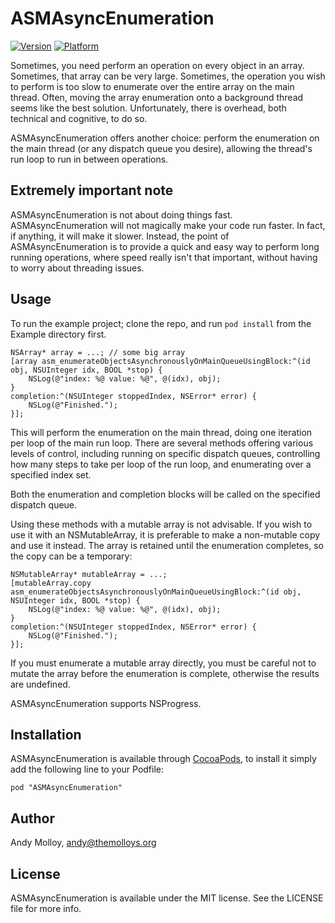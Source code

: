 # ASMAsyncEnumeration

[![Version](http://cocoapod-badges.herokuapp.com/v/ASMAsyncEnumeration/badge.png)](http://cocoadocs.org/docsets/ASMAsyncEnumeration)
[![Platform](http://cocoapod-badges.herokuapp.com/p/ASMAsyncEnumeration/badge.png)](http://cocoadocs.org/docsets/ASMAsyncEnumeration)

Sometimes, you need perform an operation on every object in an array. Sometimes, that array can be very large. Sometimes, the operation you wish to perform is too slow to enumerate over the entire array on the main thread. Often, moving the array enumeration onto a background thread seems like the best solution. Unfortunately, there is overhead, both technical and cognitive, to do so.

ASMAsyncEnumeration offers another choice: perform the enumeration on the main thread (or any dispatch queue you desire), allowing the thread's run loop to run in between operations.
 
## Extremely important note

ASMAsyncEnumeration is not about doing things fast. ASMAsyncEnumeration will not magically make your code run faster. In fact, if anything, it will make it slower. Instead, the point of ASMAsyncEnumeration is to provide a quick and easy way to perform long running operations, where speed really isn't that important, without having to worry about threading issues.
 
## Usage

To run the example project; clone the repo, and run `pod install` from the Example directory first.

    NSArray* array = ...; // some big array
    [array asm_enumerateObjectsAsynchronouslyOnMainQueueUsingBlock:^(id obj, NSUInteger idx, BOOL *stop) {
        NSLog(@"index: %@ value: %@", @(idx), obj);
    }
    completion:^(NSUInteger stoppedIndex, NSError* error) {
		NSLog(@"Finished.");
	}];

This will perform the enumeration on the main thread, doing one iteration per loop of the main run loop. There are several methods offering various levels of control, including running on specific dispatch queues, controlling how many steps to take per loop of the run loop, and enumerating over a specified index set.

Both the enumeration and completion blocks will be called on the specified dispatch queue.

Using these methods with a mutable array is not advisable. If you wish to use it with an NSMutableArray, it is preferable to make a non-mutable copy and use it instead. The array is retained until the enumeration completes, so the copy can be a temporary:

    NSMutableArray* mutableArray = ...;
    [mutableArray.copy asm_enumerateObjectsAsynchronouslyOnMainQueueUsingBlock:^(id obj, NSUInteger idx, BOOL *stop) {
        NSLog(@"index: %@ value: %@", @(idx), obj);
    }
    completion:^(NSUInteger stoppedIndex, NSError* error) {
		NSLog(@"Finished.");
	}];
  
If you must enumerate a mutable array directly, you must be careful not to mutate the array before the enumeration is complete, otherwise the results are undefined.

ASMAsyncEnumeration supports NSProgress.

## Installation

ASMAsyncEnumeration is available through [CocoaPods](http://cocoapods.org), to install it simply add the following line to your Podfile:

    pod "ASMAsyncEnumeration"

## Author

Andy Molloy, andy@themolloys.org

## License

ASMAsyncEnumeration is available under the MIT license. See the LICENSE file for more info.

